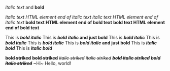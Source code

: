 *italic text* and **bold**

*italic text <span>HTML element</span> end of italic text*
_italic text <SPAN>HTML element</SPAN> end of italic text_
**bold text <span>HTML element</span> end of bold text**
__bold text <span>HTML element</span> end of bold text__

This is ***bold italic***
This is ***bold italic* and just bold**
This is **_bold italic_**
This is __*bold italic*__
This is ___bold italic___
This is ___bold italic_ and just bold__
This is _**italic bold**_
This is *__italic bold__*

__~~bold striked~~__
**~~bold striked~~**
_~~italic striked~~_
*~~italic striked~~*
___~~bold italic striked~~___
***~~bold italic striked~~***
~Hi~ Hello, world!
